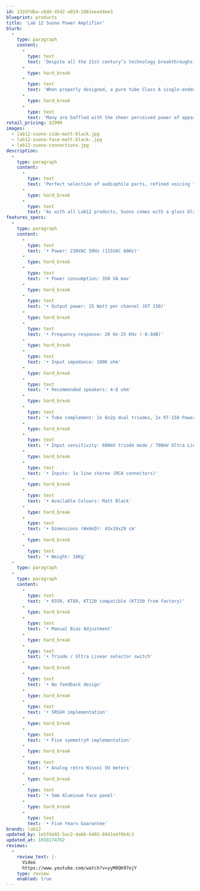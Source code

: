 ```yaml
---
id: 132d7dba-c6dd-45d2-a019-2d81eeed4ee3
blueprint: products
title: 'Lab 12 Suono Power Amplifier'
blurb:
  -
    type: paragraph
    content:
      -
        type: text
        text: 'Despite all the 21st century’s technology breakthroughs, there is still something very special, different and endearing about tube amplifiers.'
      -
        type: hard_break
      -
        type: text
        text: 'When properly designed, a pure tube Class A single-ended power amplifier like Suono can bring immense pleasure along with the highest emotional involvement factor and the most intimate music listening experience.'
      -
        type: hard_break
      -
        type: text
        text: 'Many are baffled with the sheer perceived power of apparently low-powered tube amplifiers, but with the right design choices there is no doubt that this is possible and Suono proves this to be truth. Suono’s 25W per channel deliver the most intriguing and involving sound performance that will engage the listener for hours without any listening fatigue.'
retail_pricing: $2990
images:
  - lab12-suono-side-matt-black.jpg
  - lab12-suono-face-matt-black-.jpg
  - lab12-suono-connections.jpg
description:
  -
    type: paragraph
    content:
      -
        type: text
        text: 'Perfect selection of audiophile parts, refined voicing tests and numerous hours of actual listening have allowed us to create the finest octal tube based amplifier which offers both Triode and Ultra Linear mode at the tip of the switch.'
      -
        type: hard_break
      -
        type: text
        text: 'As with all Lab12 products, Suono comes with a glass blasting anodizing finish'
features_specs:
  -
    type: paragraph
    content:
      -
        type: text
        text: '• Power: 230VAC 50Hz (115VAC 60Hz)'
      -
        type: hard_break
      -
        type: text
        text: '• Power consumption: 350 VA max'
      -
        type: hard_break
      -
        type: text
        text: '• Output power: 25 Watt per channel (KT 150)'
      -
        type: hard_break
      -
        type: text
        text: '• Frequency response: 20 Hz-25 KHz (-0.9dB)'
      -
        type: hard_break
      -
        type: text
        text: '• Input impedance: 100K ohm'
      -
        type: hard_break
      -
        type: text
        text: '• Recommended speakers: 4-8 ohm'
      -
        type: hard_break
      -
        type: text
        text: '• Tube complement: 2x 6n2p dual triodes, 2x KT-150 Power Pentodes'
      -
        type: hard_break
      -
        type: text
        text: '• Input sensitivity: 600mV triode mode / 700mV Ultra Linear mode'
      -
        type: hard_break
      -
        type: text
        text: '• Inputs: 1x line stereo (RCA connectors)'
      -
        type: hard_break
      -
        type: text
        text: '• Available Colours: Matt Black'
      -
        type: hard_break
      -
        type: text
        text: '• Dimensions (WxHxD): 43x19x29 cm'
      -
        type: hard_break
      -
        type: text
        text: '• Weight: 18Kg'
  -
    type: paragraph
  -
    type: paragraph
    content:
      -
        type: text
        text: '• 6550, KT88, KT120 compatible (KT150 from factory)'
      -
        type: hard_break
      -
        type: text
        text: '• Manual Bias Adjustment'
      -
        type: hard_break
      -
        type: text
        text: '• Triode / Ultra Linear selector switch'
      -
        type: hard_break
      -
        type: text
        text: '• No feedback design'
      -
        type: hard_break
      -
        type: text
        text: '• SRSG® implementation'
      -
        type: hard_break
      -
        type: text
        text: '• Fine symmetry® implementation'
      -
        type: hard_break
      -
        type: text
        text: '• Analog retro Nissei VU meters'
      -
        type: hard_break
      -
        type: text
        text: '• 5mm Aluminum face panel'
      -
        type: hard_break
      -
        type: text
        text: '• Five Years Guarantee'
brands: lab12
updated_by: 1e5fda92-5ac2-4abb-b403-8041edf0b4c3
updated_at: 1658174762
reviews:
  -
    review_text: |-
      Video
      https://www.youtube.com/watch?v=yyM0QK97ojY
    type: review
    enabled: true
---
```

